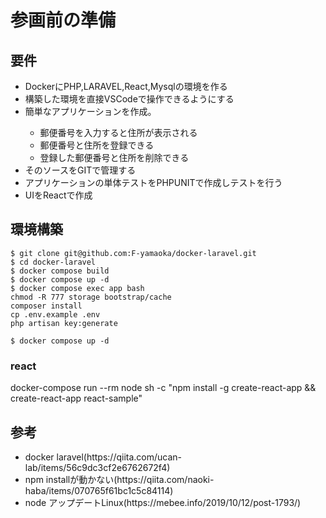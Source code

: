 # 参画前の準備
## 要件
<ul>
<li>DockerにPHP,LARAVEL,React,Mysqlの環境を作る</li>
<li>構築した環境を直接VSCodeで操作できるようにする</li>
<li>簡単なアプリケーションを作成。</li>
<ul>
<li>郵便番号を入力すると住所が表示される</li>
<li>郵便番号と住所を登録できる</li>
<li>登録した郵便番号と住所を削除できる</li>
</ul>
<li>そのソースをGITで管理する</li>
<li>アプリケーションの単体テストをPHPUNITで作成しテストを行う</li>
<li>UIをReactで作成</li>
</ul>

## 環境構築

    $ git clone git@github.com:F-yamaoka/docker-laravel.git
    $ cd docker-laravel
    $ docker compose build
    $ docker compose up -d
    $ docker compose exec app bash
    chmod -R 777 storage bootstrap/cache
    composer install
    cp .env.example .env
    php artisan key:generate
    
    $ docker compose up -d

### react 
docker-compose run --rm node sh -c "npm install -g create-react-app && create-react-app react-sample"

## 参考
<ul>
<li>docker laravel(https://qiita.com/ucan-lab/items/56c9dc3cf2e6762672f4)</li>
<li>npm installが動かない(https://qiita.com/naoki-haba/items/070765f61bc1c5c84114)</li>
<li>node アップデートLinux(https://mebee.info/2019/10/12/post-1793/)</li>
</ul>